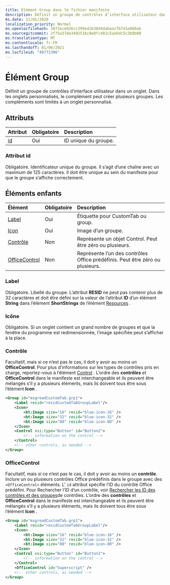 ```yaml
---
title: Élément Group dans le fichier manifeste
description: Définit un groupe de contrôles d’interface utilisateur dans un onglet.
ms.date: 11/01/2020
localization_priority: Normal
ms.openlocfilehash: 3872ece926cc399ed2b30d4dabaacfb741e060ab
ms.sourcegitcommit: 2f75a37de349251bc0e0fc402c5ae6dc5c3b8b08
ms.translationtype: MT
ms.contentlocale: fr-FR
ms.lasthandoff: 01/06/2021
ms.locfileid: "49771396"
---
```

# <a name="group-element"></a>Élément Group

Définit un groupe de contrôles d’interface utilisateur dans un onglet. Dans les onglets personnalisés, le complément peut créer plusieurs groupes. Les compléments sont limités à un onglet personnalisé.

## <a name="attributes"></a>Attributs

|  Attribut  |  Obligatoire  |  Description  |
|:-----|:-----|:-----|
|  [id](#id-attribute)  |  Oui  | ID unique du groupe.|

### <a name="id-attribute"></a>Attribut id

Obligatoire. Identificateur unique du groupe. Il s’agit d’une chaîne avec un maximum de 125 caractères. Il doit être unique au sein du manifeste pour que le groupe s’affiche correctement.

## <a name="child-elements"></a>Éléments enfants

|  Élément |  Obligatoire  |  Description  |
|:-----|:-----|:-----|
|  [Label](#label)      | Oui |  Étiquette pour CustomTab ou group.  |
|  [Icon](icon.md)      | Oui |  Image d’un groupe.  |
|  [Contrôle](#control)    | Non |  Représente un objet Control. Peut être zéro ou plusieurs.  |
|  [OfficeControl](#officecontrol)  | Non | Représente l’un des contrôles Office prédéfinis. Peut être zéro ou plusieurs. |

### <a name="label"></a>Label

Obligatoire. Libellé du groupe. L’attribut **RESID** ne peut pas contenir plus de 32 caractères et doit être défini sur la valeur de l’attribut **ID** d’un élément **String** dans l’élément **ShortStrings** de l’élément [Resources](resources.md) .

### <a name="icon"></a>Icône

Obligatoire. Si un onglet contient un grand nombre de groupes et que la fenêtre du programme est redimensionnée, l’image spécifiée peut s’afficher à la place.

### <a name="control"></a>Contrôle

Facultatif, mais si ce n’est pas le cas, il doit y avoir au moins un **OfficeControl**. Pour plus d’informations sur les types de contrôles pris en charge, reportez-vous à l’élément [Control](control.md) . L’ordre des **contrôles** et **OfficeControl** dans le manifeste est interchangeable et ils peuvent être mélangés s’il y a plusieurs éléments, mais ils doivent tous être sous l’élément **Icon** .

```xml
<Group id="msgreadCustomTab.grp1">
    <Label resid="residCustomTabGroupLabel"/>
    <Icon>
        <bt:Image size="16" resid="blue-icon-16" />
        <bt:Image size="32" resid="blue-icon-32" />
        <bt:Image size="80" resid="blue-icon-80" />
    </Icon>
    <Control xsi:type="Button" id="Button2">
        <!-- information on the control -->
    </Control>
    <!-- other controls, as needed -->
</Group>
```

### <a name="officecontrol"></a>OfficeControl

Facultatif, mais si ce n’est pas le cas, il doit y avoir au moins un **contrôle**. Inclure un ou plusieurs contrôles Office prédéfinis dans le groupe avec des `<OfficeControl>` éléments. L' `id` attribut spécifie l’ID du contrôle Office prédéfini. Pour Rechercher l’ID d’un contrôle, voir [Rechercher les ID des contrôles et des groupes](../../design/built-in-button-integration.md#find-the-ids-of-controls-and-control-groups)de contrôles. L’ordre des **contrôles** et **OfficeControl** dans le manifeste est interchangeable et ils peuvent être mélangés s’il y a plusieurs éléments, mais ils doivent tous être sous l’élément **Icon** .

```xml
<Group id="msgreadCustomTab.grp1">
    <Label resid="residCustomTabGroupLabel"/>
    <Icon>
        <bt:Image size="16" resid="blue-icon-16" />
        <bt:Image size="32" resid="blue-icon-32" />
        <bt:Image size="80" resid="blue-icon-80" />
    </Icon>
    <Control xsi:type="Button" id="Button2">
        <!-- information on the control -->
    </Control>
    <OfficeControl id="Superscript" />
    <!-- other controls, as needed -->
</Group>
```
